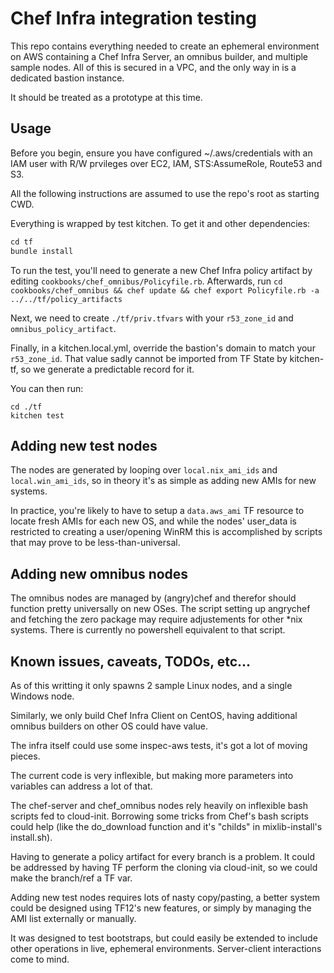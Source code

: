 # Chef Infra integration testing

This repo contains everything needed to create an ephemeral environment on AWS containing a Chef Infra Server, an omnibus builder, and multiple sample nodes. All of this is secured in a VPC, and the only way in is a dedicated bastion instance.

It should be treated as a prototype at this time.

## Usage

Before you begin, ensure you have configured ~/.aws/credentials with an IAM user with R/W prvileges over EC2, IAM, STS:AssumeRole, Route53 and S3.

All the following instructions are assumed to use the repo's root as starting CWD.

Everything is wrapped by test kitchen. To get it and other dependencies:

```ruby
cd tf
bundle install
```

To run the test, you'll need to generate a new Chef Infra policy artifact by editing `cookbooks/chef_omnibus/Policyfile.rb`. Afterwards, run `cd cookbooks/chef_omnibus && chef update && chef export Policyfile.rb -a ../../tf/policy_artifacts`

Next, we need to create `./tf/priv.tfvars` with your `r53_zone_id` and `omnibus_policy_artifact`.

Finally, in a kitchen.local.yml, override the bastion's domain to match your `r53_zone_id`. That value sadly cannot be imported from TF State by kitchen-tf, so we generate a predictable record for it.

You can then run:

```shell
cd ./tf
kitchen test
```

## Adding new test nodes

The nodes are generated by looping over `local.nix_ami_ids` and `local.win_ami_ids`, so in theory it's as simple as adding new AMIs for new systems.

In practice, you're likely to have to setup a `data.aws_ami` TF resource to locate fresh AMIs for each new OS, and while the nodes' user\_data is restricted to creating a user/opening WinRM this is accomplished by scripts that may prove to be less-than-universal.

## Adding new omnibus nodes

The omnibus nodes are managed by (angry)chef and therefor should function pretty universally on new OSes. The script setting up angrychef and fetching the zero package may require adjustements for other *nix systems. There is currently no powershell equivalent to that script.

## Known issues, caveats, TODOs, etc...

As of this writting it only spawns 2 sample Linux nodes, and a single Windows node.

Similarly, we only build Chef Infra Client on CentOS, having additional omnibus builders on other OS could have value.

The infra itself could use some inspec-aws tests, it's got a lot of moving pieces.

The current code is very inflexible, but making more parameters into variables can address a lot of that.

The chef-server and chef_omnibus nodes rely heavily on inflexible bash scripts fed to cloud-init. Borrowing some tricks from Chef's bash scripts could help (like the do_download function and it's "childs" in mixlib-install's install.sh).

Having to generate a policy artifact for every branch is a problem. It could be addressed by having TF perform the cloning via cloud-init, so we could make the branch/ref a TF var.

Adding new test nodes requires lots of nasty copy/pasting, a better system could be designed using TF12's new features, or simply by managing the AMI list externally or manually.

It was designed to test bootstraps, but could easily be extended to include other operations in live, ephemeral environments. Server-client interactions come to mind.
